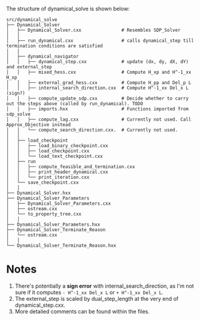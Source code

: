 The structure of dynamical_solve is shown below:   
```
src/dynamical_solve
├── Dynamical_Solver
│   ├── Dynamical_Solver.cxx               # Resembles SDP_Solver
│   │ 
│   ├── run_dynamical.cxx                  # calls dynamical_step till termination conditions are satisfied
│   │ 
│   ├── dynamical_navigator
│   │   ├── dynamical_step.cxx             # update (dx, dy, dX, dY) and external_step 
│   │   ├── mixed_hess.cxx                 # Compute H_xp and H^-1_xx H_xp 
│   │   ├── external_grad_hess.cxx         # Compute H_pp and Del_p L
│   │   ├── internal_search_direction.cxx  # Compute H^-1_xx Del_x L  (sign?)
│   │   ├── compute_update_sdp.cxx         # Decide whether to carry out the steps above (called by run_dynamical). TODO
│   │   ├── imports.hxx                    # Functions imported from sdp_solve 
│   │   ├── compute_lag.cxx                # Currently not used. Call Approx_Objective instead 
│   │   └── compute_search_direction.cxx.  # Currently not used.
│   │ 
│   ├── load_checkpoint
│   │   ├── load_binary_checkpoint.cxx
│   │   ├── load_checkpoint.cxx
│   │   └── load_text_checkpoint.cxx
│   ├── run
│   │   ├── compute_feasible_and_termination.cxx
│   │   ├── print_header_dynamical.cxx
│   │   └── print_iteration.cxx
│   └── save_checkpoint.cxx
│   │ 
├── Dynamical_Solver.hxx
├── Dynamical_Solver_Parameters
│   ├── Dynamical_Solver_Parameters.cxx
│   ├── ostream.cxx
│   └── to_property_tree.cxx
│   │ 
├── Dynamical_Solver_Parameters.hxx
├── Dynamical_Solver_Terminate_Reason
│   └── ostream.cxx
│   │ 
└── Dynamical_Solver_Terminate_Reason.hxx

```

# Notes
1. There's potentially a **sign error** with internal_search_direction, as I'm not sure if it computes `- H^-1_xx Del_x L` or `+ H^-1_xx Del_x L`.
2. The external_step is scaled by dual_step_length at the very end of dynamical_step.cxx.
3. More detailed comments can be found within the files. 
